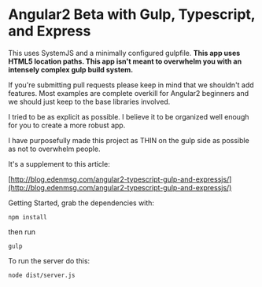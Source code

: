 # Angular2 Beta with Gulp, Typescript, and Express  

This uses SystemJS and a minimally configured gulpfile. **This app uses HTML5 location paths.
This app isn't meant to overwhelm you with an intensely complex gulp build system.**

If you're submitting pull requests please keep in mind that we shouldn't add features. Most examples are complete overkill for Angular2 beginners and we should just keep to the base libraries involved.

I tried to be as explicit as possible.
I believe it to be organized well enough for you to create a more robust app.

I have purposefully made this project as THIN on the gulp side as possible as not to overwhelm people. 

It's a supplement to this article: 

[http://blog.edenmsg.com/angular2-typescript-gulp-and-expressjs/](http://blog.edenmsg.com/angular2-typescript-gulp-and-expressjs/) 

Getting Started, grab the dependencies with:

`npm install`

then run

`gulp`

To run the server do this:

```shell
node dist/server.js
```

